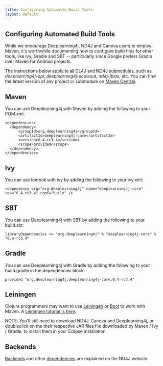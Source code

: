 ```yaml
---
title: Configuring Automated Build Tools
layout: default
---
```


## Configuring Automated Build Tools

While we encourage Deeplearning4j, ND4J and Canova users to employ Maven, it's worthwhile documenting how to configure build files for other tools, like Ivy, Gradle and SBT -- particularly since Google prefers Gradle over Maven for Android projects. 

The instructions below apply to all DL4J and ND4J submodules, such as *deeplearning4j-api, deeplearning4j-scaleout, nd4j-jblas*, etc. You can find the latest version of any project or submodule on [Maven Central](https://search.maven.org/).

## Maven

You can use Deeplearning4j with Maven by adding the following to your POM.xml:

    <dependencies>
      <dependency>
          <groupId>org.deeplearning4j</groupId>
          <artifactId>deeplearning4j-core</artifactId>
          <version>0.4-rc3.4</version>
          <scope>provided</scope>
      </dependency>
    </dependencies>

## Ivy

You can use lombok with ivy by adding the following to your ivy.xml:

    <dependency org="org.deeplearning4j" name="deeplearning4j-core" rev="0.4-rc3.4" conf="build" />

## SBT

You can use Deeplearning4j with SBT by adding the following to your build.sbt:

    libraryDependencies += "org.deeplearning4j" % "deeplearning4j-core" % "0.4-rc3.4"

## Gradle

You can use Deeplearning4j with Gradle by adding the following to your build.gradle in the dependencies block:

    provided "org.deeplearning4j:deeplearning4j-core:0.4-rc3.4"

## Leiningen

Clojure programmers may want to use [Leiningen](https://github.com/technomancy/leiningen/) or [Boot](http://boot-clj.com/) to work with Maven. A [Leiningen tutorial is here](https://github.com/technomancy/leiningen/blob/master/doc/TUTORIAL.md).

NOTE: You'll still need to download ND4J, Canova and Deeplearning4j, or doubleclick on the their respective JAR files file downloaded by Maven / Ivy / Gradle, to install them in your Eclipse installation.

## Backends

[Backends](http://nd4j.org/backend) and other [dependencies](http://nd4j.org/dependencies) are explained on the ND4J website.
